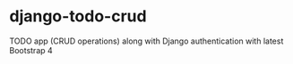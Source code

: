# django-todo-crud
TODO app (CRUD operations) along with Django authentication with latest Bootstrap 4
